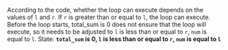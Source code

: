 According to the code, whether the loop can execute depends on the values of `l` and `r`. If `r` is greater than or equal to `l`, the loop can execute. Before the loop starts, total_sum is 0 does not ensure that the loop will execute, so it needs to be adjusted to `l` is less than or equal to `r`, `num` is equal to `l`.
State: **`total_sum` is 0, `l` is less than or equal to `r`, `num` is equal to `l`**